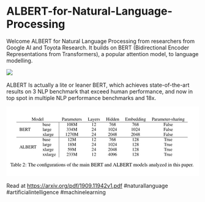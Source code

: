 # ALBERT-for-Natural-Language-Processing

Welcome ALBERT for Natural Language Processing from researchers from Google AI and Toyota Research.
It builds on BERT (Bidirectional Encoder Representations from Transformers), a popular attention model, to language modelling.

![](1.jpg)

ALBERT Is actually a lite or leaner BERT, which achieves state-of-the-art results on 3 NLP benchmark that exceed human performance, and now in top spot in multiple NLP performance benchmarks and 18x.

![](2.jpg)

Read at https://arxiv.org/pdf/1909.11942v1.pdf
#naturallanguage #artificialintelligence #machinelearning

